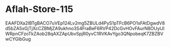 # Aflah-Store-115
EAAFDXa2IBTgBACO7uVEp124Lv2mg5ZBULd4PyS1pTFcB6PO1sFAtDgwdV8d5bZA5xGjTjXcCZBMjZA9ukhno3S4FraBeF6RVP42DcGvHOvFAurN8OUylJlWRpnCFzoTkZAob28qAXZApUbvSpjR0yvC1RVKAvYgo3QNpobeqK7ZBZBVwCYGlbGug
